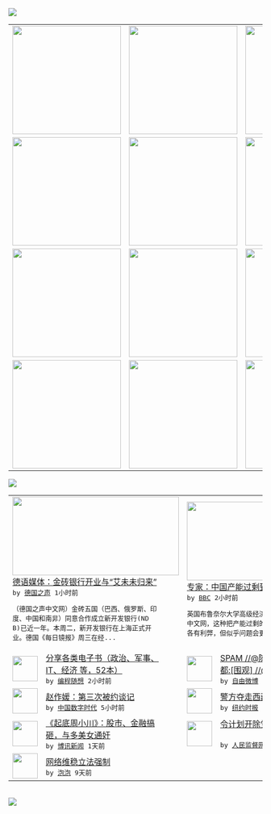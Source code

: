 

<a href="https://github.com/greatfire/z/raw/master/FreeBrowser.apk"><img src="https://raw.githubusercontent.com/greatfire/wiki/master/x/header.png" /></a><table><tr><td width="262" align="center" valign="center"><a href="https://github.com/greatfire/wiki/wiki/nyt" title="纽约时报中文网 国际纵览"><img src="https://raw.githubusercontent.com/greatfire/wiki/master/x/nyt_flag.png" width="215"/></a></td><td width="262" align="center" valign="center"><a href="https://github.com/greatfire/wiki/wiki/dw" title=""><img src="https://raw.githubusercontent.com/greatfire/wiki/master/x/dw_flag.png" width="215"/></a></td><td width="262" align="center" valign="center"><a href="https://github.com/greatfire/wiki/wiki/rmjd" title=""><img src="https://raw.githubusercontent.com/greatfire/wiki/master/x/rmjd_flag.png" width="215"/></a></td></tr><tr><td width="262" align="center" valign="center"><a href="https://github.com/paopaonetizen/website" title="泡泡 - 未经审查的互联网信息"><img src="https://raw.githubusercontent.com/greatfire/wiki/master/x/pp_flag.png" width="215"/></a></td><td width="262" align="center" valign="center"><a href="https://github.com/getlantern/mirror" title="以及自由微博和GreatFire.org官方中文论坛"><img src="https://raw.githubusercontent.com/greatfire/wiki/master/x/lantern_flag.png" width="215"/></a></td><td width="262" align="center" valign="center"><a href="https://github.com/cdtmirrors/m/" title=""><img src="https://raw.githubusercontent.com/greatfire/wiki/master/x/cdt_flag.png" width="215"/></a></td></tr><tr><td width="262" align="center" valign="center"><a href="https://github.com/program-think/blog" title="编程随想的博客"><img src="https://raw.githubusercontent.com/greatfire/wiki/master/x/pt_flag.png" width="215"/></a></td><td width="262" align="center" valign="center"><a href="https://github.com/greatfire/wiki/wiki/bbc" title=""><img src="https://raw.githubusercontent.com/greatfire/wiki/master/x/bbc_flag.png" width="215"/></a></td><td width="262" align="center" valign="center"><a href="https://github.com/freeweibo/s" title="自由微博 - 匿名和不受屏蔽的新浪微博搜索"><img src="https://raw.githubusercontent.com/greatfire/wiki/master/x/fw_flag.png" width="215"/></a></td></tr><tr><td width="262" align="center" valign="center"><a href="https://github.com/greatfire/wiki/wiki/google" title=""><img src="https://raw.githubusercontent.com/greatfire/wiki/master/x/google_flag.png" width="215"/></a></td><td width="262" align="center" valign="center"><a href="https://github.com/bxnews/boxun" title=""><img src="https://raw.githubusercontent.com/greatfire/wiki/master/x/bx_flag.png" width="215"/></a></td><td width="262" align="center" valign="center"><a href="https://github.com/greatfire/wiki/wiki/open-source" title="欢迎访问GreatFire.org开发者项目网站"><img src="https://raw.githubusercontent.com/greatfire/wiki/master/x/open-source_flag.png" width="215"/></a></td></tr></table><img src="https://raw.githubusercontent.com/greatfire/wiki/master/x/newsfeed text.png" /><table cols="4"><tr><td colspan="2" width="380"><a href="http://dw.com/p/1G2lq?maca=chi-GK-text-greatfire-all-chinese-15625-xml-mrss"><img src="http://www.dw.com/image/0,,18597010_302,00.jpg" width="330" height="156"/></a></br><a href="http://dw.com/p/1G2lq?maca=chi-GK-text-greatfire-all-chinese-15625-xml-mrss">德语媒体：金砖银行开业与“艾未未归来”</a></br><kbd> by <a href="http://dw.de">德国之声</a> 1小时前 </kbd></br><pre>（德国之声中文网）金砖五国（巴西、俄罗斯、印<br/>度、中国和南非）同意合作成立新开发银行(ND<br/>B)已近一年。本周二，新开发银行在上海正式开<br/>业。德国《每日镜报》周三在经...</pre></td><td colspan="2" width="380"><a href="http://www.bbc.com/zhongwen/simp/china/2015/07/150722_ana_china_industry_overcapacity"><img src="http://a.files.bbci.co.uk/worldservice/live/assets/images/2015/03/27/150327153252_china_steel_144x81_getty_nocredit.jpg" width="330" height="156"/></a></br><a href="http://www.bbc.com/zhongwen/simp/china/2015/07/150722_ana_china_industry_overcapacity">专家：中国产能过剩到海外寻生存是短视</a></br><kbd> by <a href="http://www.bbc.co.uk/zhongwen/simp">BBC</a> 2小时前 </kbd></br><pre>英国布鲁奈尔大学高级经济讲师刘芍佳告诉BBC<br/>中文网，这种把产能过剩的企业转到国外去的思路<br/>各有利弊，但似乎问题会更多。</pre></td></tr><tr><td><img src="http://feeds.feedburner.com/~ff/programthink?d=yIl2AUoC8zA" width="50" height="50"/></td><td width="280"><a href="http://feedproxy.google.com/~r/programthink/~3/qPeTDk8ym14/share-books.html">分享各类电子书（政治、军事、<br/>IT、经济 等，52本）</a></br><kbd> by <a href="http://program-think.blogspot.com">编程随想</a> 2小时前 </kbd></td><td><img src="http://ww3.sinaimg.cn/large/006avncZjw1eu9jms0ty9j30go0b2my6.jpg" width="50" height="50"/></td><td width="280"><a href="https://freeweibo.com/weibo/3867518722684078">SPAM  //@陈业文新大<br/>都:[围观] //@静...</a></br><kbd> by <a href="https://freeweibo.com/">自由微博</a> 3小时前 </kbd></td></tr><tr><td><img src="https://raw.githubusercontent.com/greatfire/wiki/master/x/cdt_logo.png" width="50" height="50"/></td><td width="280"><a href="http://feedproxy.google.com/~r/chinadigitaltimes/IyPt/~3/dhbHiZxlgCs/">赵作媛：第三次被约谈记</a></br><kbd> by <a href="http://chinadigitaltimes.net/chinese/">中国数字时代</a> 5小时前 </kbd></td><td><img src="https://raw.githubusercontent.com/greatfire/wiki/master/x/nyt_logo.png" width="50" height="50"/></td><td width="280"><a href="http://d2qpqq35l60wq5.cloudfront.net/china/20150722/c22tibetan/">警方夺走西藏喇嘛丹增德勒骨灰</a></br><kbd> by <a href="http://m.cn.nytimes.com/">纽约时报</a> 12小时前 </kbd></td></tr><tr><td><img src="https://raw.githubusercontent.com/greatfire/wiki/master/x/bx_logo.png" width="50" height="50"/></td><td width="280"><a href="http://www.boxun.com/news/gb/china/2015/07/201507220721.shtml">《起底周小川》：股市、金融搞<br/>砸，与多美女通奸</a></br><kbd> by <a href="http://www.boxun.com">博讯新闻</a> 1天前 </kbd></td><td><img src="https://raw.githubusercontent.com/greatfire/wiki/master/x/rmjd_logo.png" width="50" height="50"/></td><td width="280"><a href="http://www.rmjdw.com//yongguandangan/20150721/15135.html">令计划开除党籍开除公职处分 <br/> </a></br><kbd> by <a href="http://www.rmjdw.com/">人民监督网</a> 1天前 </kbd></td></tr><tr><td><img src="http://pao-pao.net/sites/pao-pao.net/files/styles/base_adaptive/public/6523513689_baeec3c53c_z_0.jpg?itok=NM8cQ_d1" width="50" height="50"/></td><td width="280"><a href="https://pao-pao.net/article/593">网络维稳立法强制</a></br><kbd> by <a href="https://pao-pao.net">泡泡</a> 9天前 </kbd></td></table></br><a href="https://github.com/greatfire/z/raw/master/FreeBrowser.apk"><img src="https://raw.githubusercontent.com/greatfire/wiki/master/x/download app.png" /></a>